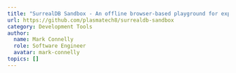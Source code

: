 ```yaml
---
title: "SurrealDB Sandbox - An offline browser-based playground for experimenting with SurrealDB."
url: https://github.com/plasmatech8/surrealdb-sandbox
category: Development Tools
author:
  name: Mark Connelly
  role: Software Engineer
  avatar: mark-connelly
topics: []
---
```


